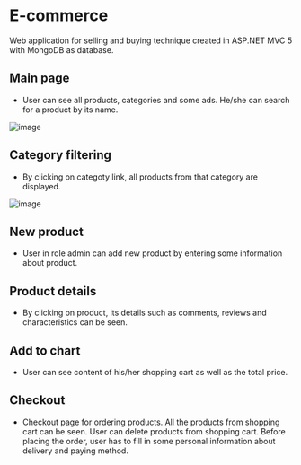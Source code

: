 # E-commerce
Web application for selling and buying technique created in ASP.NET MVC 5 with MongoDB as database.

## Main page
- User can see all products, categories and some ads. He/she can search for a product by its name.

![image](https://user-images.githubusercontent.com/37186937/74373427-bac77880-4ddc-11ea-8de6-e812bcf41243.png)

## Category filtering
- By clicking on categoty link, all products from that category are displayed.

![image](https://user-images.githubusercontent.com/37186937/74374035-ee56d280-4ddd-11ea-9c40-2863f756e3a8.png)

## New product
- User in role admin can add new product by entering some information about product.

## Product details
- By clicking on product, its details such as comments, reviews and characteristics can be seen.

## Add to chart
- User can see content of his/her shopping cart as well as the total price.

## Checkout
- Checkout page for ordering products. All the products from shopping cart can be seen. User can delete products from shopping cart. Before placing the order, user has to fill in some personal information about delivery and paying method.
